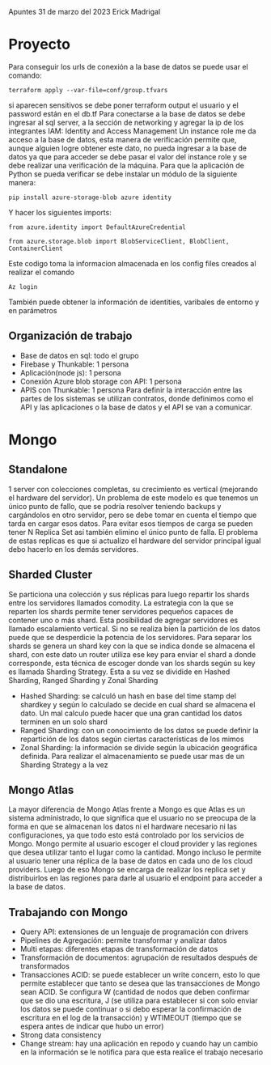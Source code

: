 Apuntes 31 de marzo del 2023
Erick Madrigal 
# Proyecto
Para conseguir los urls de conexión a la base de datos se puede usar el comando:

`terraform apply --var-file=conf/group.tfvars`

si aparecen sensitivos se debe poner 
terraform output <nombre de la salida sensitiva>
el usuario y el password están en el db.tf
Para conectarse a la base de datos se debe ingresar al sql server, a la sección de networking y agregar la ip de los integrantes
IAM: Identity and Access Management
Un instance role me da acceso a la base de datos, esta manera de verificación permite que, aunque alguien logre obtener este dato, no pueda ingresar a la base de datos ya que para acceder se debe pasar el valor del instance role y se debe realizar una verificación de la máquina.
Para que la aplicación de Python se pueda verificar se debe instalar un módulo de la siguiente manera:

`pip install azure-storage-blob azure identity`

Y hacer los siguientes imports: 

`from azure.identity import DefaultAzureCredential`

`from azure.storage.blob import BlobServiceClient, BlobClient, ContainerClient`

Este codigo toma la informacion almacenada en los config files creados al realizar el comando

`Az login`

También puede obtener la información de identities, varibales de entorno y en parámetros

## Organización de trabajo 
-	Base de datos en sql: todo el grupo
-	Firebase y Thunkable: 1 persona 
-	Aplicación(node js): 1 persona  
-	Conexión Azure blob storage con API: 1 persona 
-	APIS con Thunkable: 1 persona
Para definir la interacción entre las partes de los sistemas se utilizan contratos, donde definimos como el API y las aplicaciones o la base de datos y el API se van a comunicar.
 
# Mongo
## Standalone
1 server con colecciones completas, su crecimiento es vertical (mejorando el hardware del servidor). Un problema de este modelo es que tenemos un único punto de fallo, que se podría resolver teniendo backups y cargándolos en otro servidor, pero se debe tomar en cuenta el tiempo que tarda en cargar esos datos.
Para evitar esos tiempos de carga se pueden tener N Replica Set así también elimino el único punto de falla. El problema de estas replicas es que si actualizo el hardware del servidor principal igual debo hacerlo en los demás servidores.
## Sharded Cluster
Se particiona una colección y sus réplicas para luego repartir los shards entre los servidores llamados comodity. La estrategia con la que se reparten los shards permite tener servidores pequeños capaces de contener uno o más shard. Esta posibilidad de agregar servidores es llamado escalamiento vertical. Si no se realiza bien la partición de los datos puede que se desperdicie la potencia de los servidores.
Para separar los shards se genera un shard key con la que se indica donde se almacena el shard, con este dato un router utiliza ese key para enviar el shard a donde corresponde, esta técnica de escoger donde van los shards según su key es llamada Sharding Strategy. Esta a su vez se dividide en Hashed Sharding, Ranged Sharding y Zonal Sharding 
-	Hashed Sharding: se calculó un hash en base del time stamp del shardkey y según lo calculado se decide en cual shard se almacena el dato. Un mal calculo puede hacer que una gran cantidad los datos terminen en un solo shard
-	Ranged Sharding: con un conocimiento de los datos se puede definir la repartición de los datos según ciertas características de los mimos
-	Zonal Sharding: la información se divide según la ubicación geográfica definida.
Para realizar el almacenamiento se puede usar mas de un Sharding Strategy a la vez
## Mongo Atlas
La mayor diferencia de Mongo Atlas frente a Mongo es que Atlas es un sistema administrado, lo que significa que el usuario no se preocupa de la forma en que se almacenan los datos ni el hardware necesario ni las configuraciones, ya que todo esto está controlado por los servicios de Mongo.
Mongo permite al usuario escoger el cloud provider y las regiones que desea utilizar tanto el lugar como la cantidad. Mongo incluso le permite al usuario tener una réplica de la base de datos en cada uno de los cloud providers. Luego de eso Mongo se encarga de realizar los replica set y distribuirlos en las regiones para darle al usuario el endpoint para acceder a la base de datos. 

## Trabajando con Mongo
-	Query API: extensiones de un lenguaje de programación con drivers
-	Pipelines de Agregación: permite transformar y analizar datos
-	Multi etapas: diferentes etapas de transformación de datos
-	Transformación de documentos: agrupación de resultados después de transformados
-	Transacciones ACID: se puede establecer un write concern, esto lo que permite establecer que tanto se desea que las transacciones de Mongo sean ACID. Se configura W (cantidad de nodos que deben confirmar que se dio una escritura, J (se utiliza para establecer si con solo enviar los datos se puede continuar o si debo esperar la confirmación de escritura en el log de la transacción) y WTIMEOUT (tiempo que se espera antes de indicar que hubo un error) 
-	Strong data consistency 
-	Change stream: hay una aplicación en repodo y cuando hay un cambio en la información se le notifica para que esta realice el trabajo necesario
